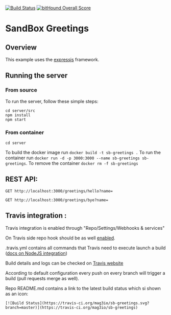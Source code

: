 [![Build Status](https://travis-ci.org/mag3io/sb-greetings.svg?branch=master)](https://travis-ci.org/mag3io/sb-greetings)
[![bitHound Overall Score](https://www.bithound.io/github/mag3io/sb-greetings/badges/score.svg)](https://www.bithound.io/github/mag3io/sb-greetings)
# SandBox Greetings

## Overview
This example uses the [expressjs](http://expressjs.com/) framework.


## Running the server

### From source

To run the server, follow these simple steps:

```
cd server/src
npm install
npm start
```
### From container

`cd server`

To build the docker image run `docker build -t sb-greetings .`
To run the container run `docker run -d -p 3000:3000 --name sb-greetings sb-greetings`.
To remove the container `docker rm -f sb-greetings`

## REST API:

```
GET http://localhost:3000/greetings/hello?name=
```

```
GET http://localhost:3000/greetings/bye?name=
```

## Travis integration :

Travis integration is enabled through "Repo/Settings/Webhooks & services"

On Travis side repo hook should be as well [enabled](https://travis-ci.org/profile/oleg-korolenko).

.travis.yml contains all commands that Travis need to execute launch a build ([docs on NodeJS integration](https://docs.travis-ci.com/user/languages/javascript-with-nodejs/))

Build details and logs can be checked on [Travis website](https://travis-ci.org/mag3io/sb-greetings/builds)

According to default configuration every push on every branch will trigger a build (pull requests merge as well).

Repo README.md contains a link to the latest build status which si shown as an icon:
 ```
 [![Build Status](https://travis-ci.org/mag3io/sb-greetings.svg?branch=master)](https://travis-ci.org/mag3io/sb-greetings)
 ```
